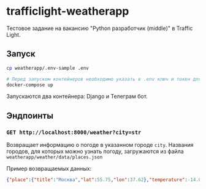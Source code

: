 # trafficlight-weatherapp

Тестовое задание на вакансию "Python разработчик (middle)" в Traffic Light.

## Запуск

```bash
cp weatherapp/.env-sample .env

# Перед запуском контейнеров необходимо указать в .env ключ и токен для работы с API
docker-compose up
```

Запускаются два контейнера: Django и Телеграм бот.

## Эндпоинты

### `GET http://localhost:8000/weather?city=str`

Возвращает информацию о погоде в указанном городе `city`. Названия городов, для которых можно узнать погоду, загружаются из файла `weatherapp/weather/data/places.json`

Пример возвращаемых данных:
```json
{"place":{"title":"Москва","lat":55.75,"lon":37.62},"temperature":-14.0,"wind_speed":3.6,"pressure_mm":738}
```
